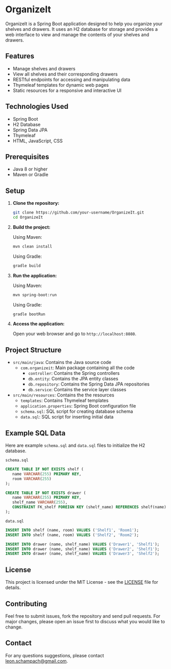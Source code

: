 # OrganizeIt

OrganizeIt is a Spring Boot application designed to help you organize your shelves and drawers. It uses an H2 database for storage and provides a web interface to view and manage the contents of your shelves and drawers.

## Features

- Manage shelves and drawers
- View all shelves and their corresponding drawers
- RESTful endpoints for accessing and manipulating data
- Thymeleaf templates for dynamic web pages
- Static resources for a responsive and interactive UI

## Technologies Used

- Spring Boot
- H2 Database
- Spring Data JPA
- Thymeleaf
- HTML, JavaScript, CSS

## Prerequisites

- Java 8 or higher
- Maven or Gradle

## Setup

1. **Clone the repository:**

   ```bash
   git clone https://github.com/your-username/OrganizeIt.git
   cd OrganizeIt

2. **Build the project:**

    Using Maven:
   ```bash
   mvn clean install
   ```

   Using Gradle:
   ```bash
   gradle build
   ```

3. **Run the application:**

    Using Maven:
   ```bash
   mvn spring-boot:run
   ```

   Using Gradle:
   ```bash
   gradle bootRun
   ```

4. **Access the application:**

    Open your web browser and go to `http://localhost:8080`.

## Project Structure

* `src/main/java`: Contains the Java source code
  * `com.organizeit`: Main package containing all the code
    * `controller`: Contains the Spring controllers
    * `db.entity`: Contains the JPA entity classes
    * `db.repository`: Contains the Spring Data JPA repositories
    * `db.service`: Contains the service layer classes
* `src/main/resources`: Contains the the resources
  * `templates`: Contains Thymeleaf templates
  * `application.properties`: Spring Boot configuration file
  * `schema.sql`: SQL script for creating database schema
  * `data.sql`: SQL script for inserting initial data

 ## Example SQL Data
 
 Here are example `schema.sql` and `data.sql` files to initialize the H2 database.

 `schema.sql`
 ```sql
CREATE TABLE IF NOT EXISTS shelf (
    name VARCHAR(255) PRIMARY KEY,
    room VARCHAR(255)
);

CREATE TABLE IF NOT EXISTS drawer (
    name VARCHAR(255) PRIMARY KEY,
    shelf_name VARCHAR(255),
    CONSTRAINT FK_shelf FOREIGN KEY (shelf_name) REFERENCES shelf(name)
);
```

`data.sql`
 ```sql
INSERT INTO shelf (name, room) VALUES ('Shelf1', 'Room1');
INSERT INTO shelf (name, room) VALUES ('Shelf2', 'Room2');

INSERT INTO drawer (name, shelf_name) VALUES ('Drawer1', 'Shelf1');
INSERT INTO drawer (name, shelf_name) VALUES ('Drawer2', 'Shelf1');
INSERT INTO drawer (name, shelf_name) VALUES ('Drawer3', 'Shelf2');
```

## License

This project is licensed under the MIT License - see the [LICENSE](LICENSE) file for details.

## Contributing

Feel free to submit issues, fork the repository and send pull requests. For major changes, please open an issue first to discuss what you would like to change.

## Contact

For any questions suggestions, please contact leon.schampach@gmail.com.
